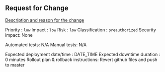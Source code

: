 ## Request for Change

[Description and reason for the change](LINK_TO_REFERENCE_CARD)

Priority : `low` <!-- low/medium/high/urgent -->
Impact : `low` <!-- low/medium/high -->
Risk : `low` <!-- low/medium/high -->
Classification : `preauthorized` <!-- preauthorized/minor/major/emergency -->
Security impact: None <!-- describe if there is a security impact to this change -->

Automated tests: N/A
Manual tests: N/A <!-- or link to bug bash card -->

Expected deployment date/time : DATE_TIME <!-- YYYY-MM-DD HH:MM AM/PM -->
Expected downtime duration : 0 minutes
Rollout plan & rollback instructions: Revert github files and push to master

<!-- Change management policy:  https://docs.google.com/document/d/15Zz9it49fZl8Q4oKL-tL8kXPbnUPfdIUCEdv_x5P4vU/edit#-->
